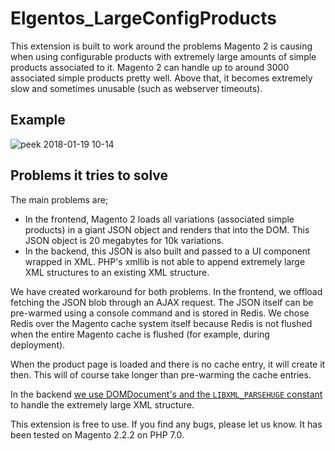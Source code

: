 # Elgentos_LargeConfigProducts

This extension is built to work around the problems Magento 2 is causing when using configurable products with extremely large amounts of simple products associated to it. Magento 2 can handle up to around 3000 associated simple products pretty well. Above that, it becomes extremely slow and sometimes unusable (such as webserver timeouts).

## Example

![peek 2018-01-19 10-14](https://user-images.githubusercontent.com/431360/35143386-a84cbd2e-fd01-11e7-9245-f9005aba04ed.gif)

## Problems it tries to solve

The main problems are;
- In the frontend, Magento 2 loads all variations (associated simple products) in a giant JSON object and renders that into the DOM. This JSON object is 20 megabytes for 10k variations.
- In the backend, this JSON is also built and passed to a UI component wrapped in XML. PHP's xmllib is not able to append extremely large XML structures to an existing XML structure.

We have created workaround for both problems. In the frontend, we offload fetching the JSON blob through an AJAX request. The JSON itself can be pre-warmed using a console command and is stored in Redis. We chose Redis over the Magento cache system itself because Redis is not flushed when the entire Magento cache is flushed (for example, during deployment).

When the product page is loaded and there is no cache entry, it will create it then. This will of course take longer than pre-warming the cache entries.

In the backend [we use DOMDocument's and the `LIBXML_PARSEHUGE` constant](https://github.com/elgentos/LargeConfigProducts/blob/0.1.3/View/TemplateEngine/Xhtml/Template.php) to handle the extremely large XML structure.

This extension is free to use. If you find any bugs, please let us know. It has been tested on Magento 2.2.2 on PHP 7.0.
